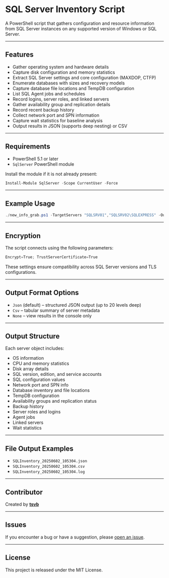 # SQL Server Inventory Script


A PowerShell script that gathers configuration and resource information from SQL Server instances on any supported version of Windows or SQL Server.


---

## Features

* Gather operating system and hardware details
* Capture disk configuration and memory statistics
* Extract SQL Server settings and core configuration (MAXDOP, CTFP)
* Enumerate databases with sizes and recovery models
* Capture database file locations and TempDB configuration
* List SQL Agent jobs and schedules
* Record logins, server roles, and linked servers
* Gather availability group and replication details
* Record recent backup history
* Collect network port and SPN information
* Capture wait statistics for baseline analysis
* Output results in JSON (supports deep nesting) or CSV

---

## Requirements

* PowerShell 5.1 or later
* `SqlServer` PowerShell module

Install the module if it is not already present:

```powershell
Install-Module SqlServer -Scope CurrentUser -Force
```

---

## Example Usage

```powershell
./new_info_grab.ps1 -TargetServers "SQLSRV01","SQLSRV02\SQLEXPRESS" -OutputFormat Json
```

---

## Encryption

The script connects using the following parameters:

```powershell
Encrypt=True; TrustServerCertificate=True
```

These settings ensure compatibility across SQL Server versions and TLS configurations.

---

## Output Format Options

* `Json` (default) – structured JSON output (up to 20 levels deep)
* `Csv` – tabular summary of server metadata
* `None` – view results in the console only

---

## Output Structure

Each server object includes:

* OS information
* CPU and memory statistics
* Disk array details
* SQL version, edition, and service accounts
* SQL configuration values
* Network port and SPN info
* Database inventory and file locations
* TempDB configuration
* Availability groups and replication status
* Backup history
* Server roles and logins
* Agent jobs
* Linked servers
* Wait statistics

---

## File Output Examples

* `SQLInventory_20250602_105304.json`
* `SQLInventory_20250602_105304.csv`
* `SQLInventory_20250602_105304.log`

---

## Contributor

Created by **[tsvb](https://github.com/tsvb)**

---

## Issues

If you encounter a bug or have a suggestion, please [open an issue](https://github.com/tsvb/SQL_Info/issues).

---

## License

This project is released under the MIT License.
